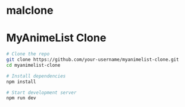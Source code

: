 # malclone
 
# MyAnimeList Clone

```bash
# Clone the repo
git clone https://github.com/your-username/myanimelist-clone.git
cd myanimelist-clone

# Install dependencies
npm install

# Start development server
npm run dev
